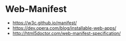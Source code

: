 # Web-Manifest

- https://w3c.github.io/manifest/
- https://dev.opera.com/blog/installable-web-apps/
- http://html5doctor.com/web-manifest-specification/
